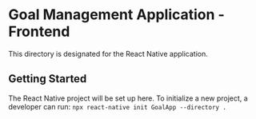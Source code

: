 # Goal Management Application - Frontend

This directory is designated for the React Native application.

## Getting Started

The React Native project will be set up here. To initialize a new project, a developer can run:
`npx react-native init GoalApp --directory .`
